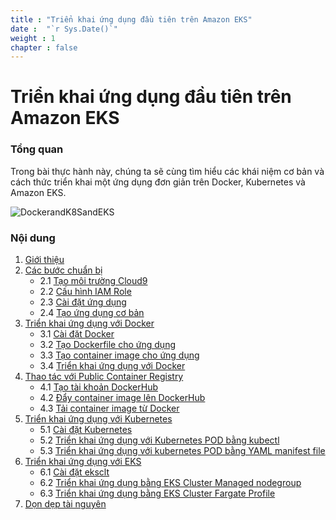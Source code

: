 ```yaml
---
title : "Triển khai ứng dụng đầu tiên trên Amazon EKS"
date :  "`r Sys.Date()`" 
weight : 1 
chapter : false
---
```

# Triển khai ứng dụng đầu tiên trên Amazon EKS

### Tổng quan
Trong bài thực hành này, chúng ta sẽ cùng tìm hiểu các khái niệm cơ bản và cách thức triển khai một ứng dụng đơn giản trên Docker, Kubernetes và Amazon EKS.

![DockerandK8SandEKS](../images/DockerK8SEKS.png?pc=90pt)

### Nội dung

1. [Giới thiệu](1-introduce/)
2. [Các bước chuẩn bị](2-Prerequiste/)
    + 2.1 [Tạo môi trường Cloud9](2-prerequiste/2.1-createcloud9workspace/)
    + 2.2 [Cấu hình IAM Role](2-prerequiste/2.2-modifyiamrole/)
    + 2.3 [Cài đặt ứng dụng](2-prerequiste/2.3-installation/)
    + 2.4 [Tạo ứng dụng cơ bản](2-prerequiste/2.4-createbasicapp/)
3. [Triển khai ứng dụng với Docker](3-deployappwithdocker/)
    + 3.1 [Cài đặt Docker](3-deployappwithdocker/3.1-installdocker/)
    + 3.2 [Tạo Dockerfile cho ứng dụng](3-deployappwithdocker/3.2-createdockerfile/)
    + 3.3 [Tạo container image cho ứng dụng](3-deployappwithdocker/3.3-createdockerimage/)
    + 3.4 [Triển khai ứng dụng với Docker](3-deployappwithdocker/3.4-deployapp/)
4. [Thao tác với Public Container Registry](4-interactpcr/)
    + 4.1 [Tạo tài khoản DockerHub](4-interactpcr/4.1-createdockerhubacc/)
    + 4.2 [Đẩy container image lên DockerHub](4-interactpcr/4.2-pushimagetodockerhub/)
    + 4.3 [Tải container image từ Docker](4-interactpcr/4.3-pullimagefromdockerhub/)
5. [Triển khai ứng dụng với Kubernetes](5-deploytok8s/)
    + 5.1 [Cài đặt Kubernetes](5-deploytok8s/5.1-installk8s/)
    + 5.2 [Triển khai ứng dụng với Kubernetes POD bằng kubectl](5-deploytok8s/5.2-deployk8simperative/)
    + 5.3 [Triển khai ứng dụng với kubernetes POD bằng YAML manifest file](5-deploytok8s/5.3-deployk8sdeclarative/)
6. [Triển khai ứng dụng với EKS](6-deploytoeks/)
    + 6.1 [Cài đặt eksclt](6-deploytoeks/6.1-installeks/)
    + 6.2 [Triển khai ứng dụng bằng EKS Cluster Managed nodegroup](6-deploytoeks/6.2-eksmanagednodegroup/)
    + 6.3 [Triển khai ứng dụng bằng EKS Cluster Fargate Profile](6-deploytoeks/6.3-eksfargate/)
7. [Dọn dẹp tài nguyên](/7-cleanup/)

